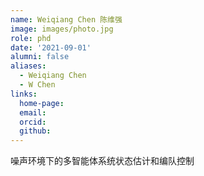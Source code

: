 ```yaml
---
name: Weiqiang Chen 陈维强
image: images/photo.jpg
role: phd
date: '2021-09-01'
alumni: false
aliases:
  - Weiqiang Chen
  - W Chen
links:
  home-page: 
  email: 
  orcid: 
  github: 
---
```


噪声环境下的多智能体系统状态估计和编队控制